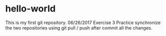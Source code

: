 # hello-world
This is my first git repository. 06/26/2017
Exercise 3
Practice synchronize the two repositories using git pull / push after commit all the changes.


